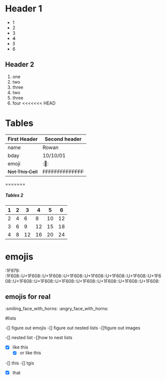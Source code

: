 # Header 1
+ 1
+ 2
+ 3
+ ~~4~~
+ *5*
+ 6

## Header 2

1. one
 2. two
  3. three
2. two
 3. three
  4. four
<<<<<<< HEAD

# Tables

First Header | Second header
------------ | -------------
name         | Rowan
bday         | 10/10/01
emoji        | :🥶:
~~Not This Cell~~ | ~~FFFFFFFFFFFFFF~~
=======

##### Tables 2
1|2|3|4|5|6
---|---|---|---|---|---|
2|4|6|8|10|12
3|6|9|12|15|18
4|8|12|16|20|24

# emojis

:1F979:
:1F608::U+1F608::U+1F608::U+1F608::U+1F608::U+1F608::U+1F608::U+1F608::U+1F608::U+1F608::U+1F608::U+1F608::U+1F608::U+1F608::U+1F608:


## emojis for real

:smiling_face_with_horns:
:angry_face_with_horns:

#lists

-[] figure out emojis
-[] figure out nested lists
-[]figure out images

-[] nested list
	-[]how to nest lists
 -[x] like this
   -[x] or like this

-[] this
 -[] tgis
-[x] that




